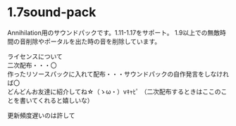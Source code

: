 # 1.7sound-pack
Annihilation用のサウンドパックです。1.11-1.17をサポート。
1.9以上での無敵時間の音削除やポータルを出た時の音を削除しています。

ライセンスについて  
二次配布・・・〇  
作ったリソースパックに入れて配布・・・サウンドパックの自作発言をしなければ〇  
どんどんお友達に紹介してね☆（ゝω・）vｷｬﾋﾟ
（二次配布するときはここのことを書いてくれると嬉しいな）

更新頻度遅いのは許して
